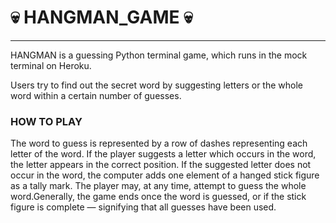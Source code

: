 #  💀 HANGMAN_GAME 💀
---
HANGMAN is a guessing Python terminal game, which runs in the mock terminal on Heroku.

Users try to find out the secret word by suggesting letters or the whole word within a certain number of guesses.

### HOW TO PLAY
The word to guess is represented by a row of dashes representing each letter of the word. 
If the player suggests a letter which occurs in the word, the letter appears in the correct position. If the suggested letter does not occur in the word, the computer adds one element of a hanged stick figure as a tally mark. The player may, at any time, attempt to guess the whole word.Generally, the game ends once the word is guessed, or if the stick figure is complete — signifying that all guesses have been used.